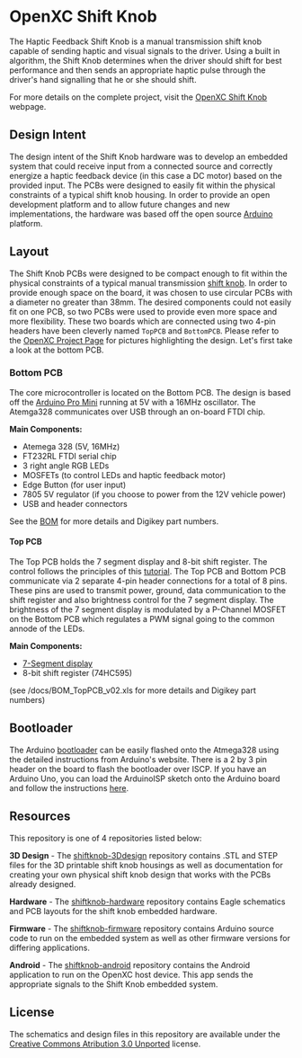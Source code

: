 OpenXC Shift Knob
=================

The Haptic Feedback Shift Knob is a manual transmission shift knob capable of
sending haptic and visual signals to the driver. Using a built in algorithm, the
Shift Knob determines when the driver should shift for best performance and then
sends an appropriate haptic pulse through the driver's hand signalling that he
or she should shift.

For more details on the complete project, visit the [OpenXC Shift
Knob](http://openxcplatform.com/projects/shift-knob.html) webpage.

## Design Intent

The design intent of the Shift Knob hardware was to develop an embedded system
that could receive input from a connected source and correctly energize a haptic
feedback device (in this case a DC motor) based on the provided input. The PCBs
were designed to easily fit within the physical constraints of a typical shift
knob housing. In order to provide an open development platform and to allow
future changes and new implementations, the hardware was based off the open
source [Arduino][] platform.

## Layout

The Shift Knob PCBs were designed to be compact enough to fit within the
physical constraints of a typical manual transmission [shift
knob](https://github.com/openxc/shiftknob-3Ddesign). In order to provide enough
space on the board, it was chosen to use circular PCBs with a diameter no
greater than 38mm. The desired components could not easily fit on one PCB, so
two PCBs were used to provide even more space and more flexibility. These two
boards which are connected using two 4-pin headers have been cleverly named
`TopPCB` and `BottomPCB`. Please refer to the [OpenXC Project Page][] for
pictures highlighting the design. Let's first take a look at the bottom PCB.

### Bottom PCB

The core microcontroller is located on the Bottom PCB. The design is based off
the [Arduino Pro Mini][] running at 5V with a 16MHz oscillator. The Atemga328
communicates over USB through an on-board FTDI chip.

**Main Components:**

* Atemega 328 (5V, 16MHz)
* FT232RL FTDI serial chip
* 3 right angle RGB LEDs
* MOSFETs (to control LEDs and haptic feedback motor)
* Edge Button (for user input)
* 7805 5V regulator (if you choose to power from the 12V vehicle power)
* USB and header connectors

See the
[BOM](https://github.com/openxc/shiftknob-hardware/raw/master/docs/BOM_BottomPCB_v02.xls)
for more details and Digikey part numbers.

#### Top PCB

The Top PCB holds the 7 segment display and 8-bit shift register. The control
follows the principles of this
[tutorial](http://blog.makezine.com/2013/02/10/how-shift-registers-work/). The
Top PCB and Bottom PCB communicate via 2 separate 4-pin header connections for a
total of 8 pins. These pins are used to transmit power, ground, data
communication to the shift register and also brightness control for the 7
segment display. The brightness of the 7 segment display is modulated by a
P-Channel MOSFET on the Bottom PCB which regulates a PWM signal going to the
common annode of the LEDs.

**Main Components:**

* [7-Segment display](https://www.sparkfun.com/products/9191)
* 8-bit shift register (74HC595)

(see /docs/BOM_TopPCB_v02.xls for more details and Digikey part numbers)

## Bootloader

The Arduino [bootloader][] can be easily flashed onto the Atmega328 using the
detailed instructions from Arduino's website. There is a 2 by 3 pin header on
the board to flash the bootloader over ISCP. If you have an Arduino Uno, you can
load the ArduinoISP sketch onto the Arduino board and follow the instructions
[here][bootloader].

## Resources

This repository is one of 4 repositories listed below:

**3D Design** - The
[shiftknob-3Ddesign](http://github.com/openxc/shiftknob-3Ddesign) repository
contains .STL and STEP files for the 3D printable shift knob housings as well as
documentation for creating your own physical shift knob design that works with
the PCBs already designed.

**Hardware** - The
[shiftknob-hardware](http://github.com/openxc/shiftknob-hardware) repository
contains Eagle schematics and PCB layouts for the shift knob embedded hardware.

**Firmware** - The
[shiftknob-firmware](http://github.com/openxc/shiftknob-firmware) repository
contains Arduino source code to run on the embedded system as well as other
firmware versions for differing applications.

**Android** - The
[shiftknob-android](http://github.com/openxc/shiftknob-android) repository
contains the Android application to run on the OpenXC host device. This app
sends the appropriate signals to the Shift Knob embedded system.

## License

The schematics and design files in this repository are available under the
[Creative Commons Atribution 3.0
Unported](http://creativecommons.org/licenses/by/3.0/deed.en_US) license.

[Arduino]: http://arduino.cc
[Arduino Pro Mini]: http://arduino.cc/en/Main/ArduinoBoardProMini
[OpenXC Project Page]: http://openxcplatform.com/projects/shift-knob.html
[bootloader]: http://arduino.cc/en/Tutorial/ArduinoToBreadboard
